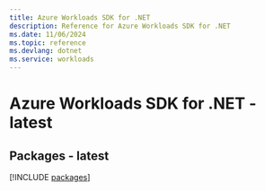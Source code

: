 ```yaml
---
title: Azure Workloads SDK for .NET
description: Reference for Azure Workloads SDK for .NET
ms.date: 11/06/2024
ms.topic: reference
ms.devlang: dotnet
ms.service: workloads
---
```

# Azure Workloads SDK for .NET - latest
## Packages - latest
[!INCLUDE [packages](workloads-index.md)]